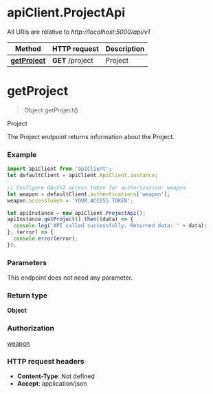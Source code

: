 # apiClient.ProjectApi

All URIs are relative to *http://localhost:5000/api/v1*

Method | HTTP request | Description
------------- | ------------- | -------------
[**getProject**](ProjectApi.md#getProject) | **GET** /project | Project


<a name="getProject"></a>
# **getProject**
> Object getProject()

Project

The Project endpoint returns information about the Project. 

### Example
```javascript
import apiClient from 'apiClient';
let defaultClient = apiClient.ApiClient.instance;

// Configure OAuth2 access token for authorization: weapon
let weapon = defaultClient.authentications['weapon'];
weapon.accessToken = 'YOUR ACCESS TOKEN';

let apiInstance = new apiClient.ProjectApi();
apiInstance.getProject().then((data) => {
  console.log('API called successfully. Returned data: ' + data);
}, (error) => {
  console.error(error);
});

```

### Parameters
This endpoint does not need any parameter.

### Return type

**Object**

### Authorization

[weapon](../README.md#weapon)

### HTTP request headers

 - **Content-Type**: Not defined
 - **Accept**: application/json

